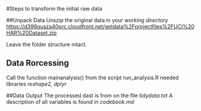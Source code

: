 #Steps  to transform the initial raw data 

##Unpack Data
Unszip the original data in your *working directory*
https://d396qusza40orc.cloudfront.net/getdata%2Fprojectfiles%2FUCI%20HAR%20Dataset.zip

Leave the folder structure intact.



## Data Rorcessing
Call the function mainanalysis() from the script  run_analysis.R
needed libraries *reshape2, dplyr*


##Data Output
The processed dast is from on the file *tidydata.txt*
A description of all variables is found in *codebook.md*




